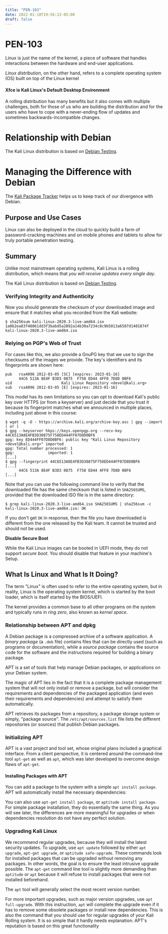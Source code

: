 ```yaml
---
title: "PEN-103"
date: 2022-01-18T19:56:13-05:00
draft: false
---
```

# PEN-103 

Linux is just the name of the kernel, a piece of software that handles  interactions between the hardware and end-user applications.

*Linux distribution*, on the other hand, refers to a complete operating system (OS) built on top of the Linux kernel



#### Xfce is Kali Linux's Default Desktop Environment



A rolling distribution has many benefits but it also comes with multiple challenges, both for those of us who are building the distribution and  for the users who have to cope with a never-ending flow of updates and  sometimes backwards-incompatible changes.





# Relationship with Debian

The Kali Linux distribution is based on [Debian Testing](https://www.debian.org/releases/testing/).



# Managing the Difference with Debian



The [Kali Package Tracker](https://pkg.kali.org/derivative/kali-dev/) helps us to keep track of our divergence with Debian.



## Purpose and Use Cases

Linux can also be deployed in the cloud to quickly build a farm of  password-cracking machines and on mobile phones and tablets to allow for truly portable penetration testing.

## Summary

Unlike most mainstream operating systems, Kali Linux is a rolling distribution, which means that *you will receive updates every single day*.

The Kali Linux distribution is based on [Debian Testing](https://www.debian.org/releases/testing/).

### Verifying Integrity and Authenticity

Now you should generate the checksum of your downloaded image and  ensure that it matches what you recorded from the Kali website:

```
$ sha256sum kali-linux-2020.3-live-amd64.iso
1a0b2ea83f48861dd3f3babd5a2892a14b30a7234c8c9b5013a6507d1401874f  kali-linux-2020.3-live-amd64.iso
```

### Relying on PGP's Web of Trust

For cases like this, we also provide a GnuPG key that we use to sign  the checksums of the images we provide. The key's identifiers and its  fingerprints are shown here:

```
pub   rsa4096 2012-03-05 [SC] [expires: 2023-01-16]
      44C6 513A 8E4F B3D3 0875  F758 ED44 4FF0 7D8D 0BF6
uid                      Kali Linux Repository <devel@kali.org>
sub   rsa4096 2012-03-05 [E] [expires: 2023-01-16]
```

This model has its own limitations so you can opt to download Kali's  public key over HTTPS (or from a keyserver) and just decide that you  trust it because its fingerprint matches what we announced in multiple  places, including just above in this course:

```
$ wget -q -O - https://archive.kali.org/archive-key.asc | gpg --import
[ or ]
$ gpg --keyserver hkps://keys.openpgp.org --recv-key 44C6513A8E4FB3D30875F758ED444FF07D8D0BF6
gpg: key ED444FF07D8D0BF6: public key "Kali Linux Repository <devel@kali.org>" imported
gpg: Total number processed: 1
gpg:               imported: 1
[...]
$ gpg --fingerprint 44C6513A8E4FB3D30875F758ED444FF07D8D0BF6
[...]
      44C6 513A 8E4F B3D3 0875  F758 ED44 4FF0 7D8D 0BF6
[...]
```

Note that you can use the following command line to verify that the downloaded file has the same checksum that is listed in `SHA256SUMS`, provided that the downloaded ISO file is in the same directory:

```
$ grep kali-linux-2020.3-live-amd64.iso SHA256SUMS | sha256sum -c
kali-linux-2020.3-live-amd64.iso: OK
```

If you don't get `OK` in response, then the file you have  downloaded is different from the one released by the Kali team. It  cannot be trusted and should not be used.

**Disable Secure Boot**

While the Kali Linux images can be booted in UEFI mode, they do not support *secure boot*. You should disable that feature in your machine's Setup.



## What Is Linux and What Is It Doing?

The term "Linux" is often used to refer to the entire operating system,  but in reality, Linux is the operating system kernel, which is started  by the boot loader, which is itself started by the BIOS/UEFI.



The kernel provides a common base to all other programs on the system and typically runs in *ring zero*, also known as *kernel space*.



### Relationship between APT and dpkg

A Debian package is a compressed archive of a software application. A *binary package* (a `.deb` file) contains files that can be directly used (such as programs or documentation), while a *source package* contains the source code for the software and the instructions required for building a binary package.



APT is a set of tools that help manage Debian packages, or applications on your Debian system.



The magic of APT lies in the fact that it is a complete package  management system that will not only install or remove a package, but  will consider the requirements and dependencies of the packaged  application (and even their requirements and dependencies) and attempt  to satisfy them automatically.



APT retrieves its packages from a repository, a package storage system or simply, "package source". The `/etc/apt/sources.list` file lists the different repositories (or sources) that publish Debian packages.



### Initializing APT

APT is a vast project and tool set, whose original plans included a  graphical interface. From a client perspective, it is centered around  the command-line tool `apt-get` as well as `apt`, which was later developed to overcome design flaws of `apt-get`.

#### Installing Packages with APT

You can add a package to the system with a simple `apt install package`. APT will automatically install the necessary dependencies:

You can also use `apt-get install package`, or `aptitude install package`. For simple package installation, they do essentially the same thing. As you will see later, the differences are more meaningful for upgrades or when dependencies resolution do not have any perfect solution.

### Upgrading Kali Linux

We recommend regular upgrades, because they will install the latest security updates. To upgrade, use `apt update` followed by either `apt upgrade`, `apt-get upgrade`, or `aptitude safe-upgrade`. These commands look for installed packages that can be upgraded without removing any packages. In other words, the goal is to ensure the least  intrusive upgrade possible. The `apt-get` command line tool is slightly more demanding than `aptitude` or `apt` because it will refuse to install packages that were not installed beforehand.

The `apt` tool will generally select the most recent version number.



For more important upgrades, such as major version upgrades, use `apt full-upgrade`. With this instruction, `apt` will complete the upgrade even if it has to remove some obsolete  packages or install new dependencies. This is also the command that you  should use for regular upgrades of your Kali Rolling system. It is so  simple that it hardly needs explanation: APT's reputation is based on  this great functionality